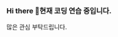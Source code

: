 ### Hi there 👋현재 코딩 연습 중입니다. 

많은 관심 부탁드립니다. 

<!-- 안녕하세요

현재 코딩 연습 중입니다. 

많은 관심 부탁드립니다. 
**jaeheon1/jaeheon1** is a ✨ _special_ ✨ repository because its `README.md` (this file) appears on your GitHub profile.

Here are some ideas to get you started:

- 🔭 I’m currently working on ...
- 🌱 I’m currently learning ...
- 👯 I’m looking to collaborate on ...
- 🤔 I’m looking for help with ...
- 💬 Ask me about ...
- 📫 How to reach me: ...
- 😄 Pronouns: ...
- ⚡ Fun fact: ...
-->

